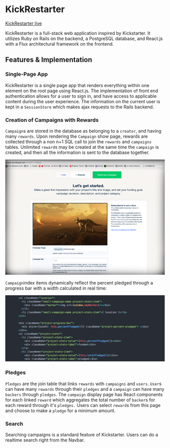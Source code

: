 # KickRestarter

[KickRestarter live][heroku]

[heroku]: https://kickrestarter.herokuapp.com/

KickRestarter is a full-stack web application inspired by Kickstarter.  It utilizes Ruby on Rails on the backend, a PostgreSQL database, and React.js with a Flux architectural framework on the frontend.  

## Features & Implementation


### Single-Page App

  KickRestarter is a single page app that renders everything within one element on the root page using React.js.  The implementation of front end authentication allows for a user to sign in, and have access to applicable content during the user experience.  The information on the current user is kept in a `SessionStore` which makes ajax requests to the Rails backend.

### Creation of Campaigns with Rewards

  `Campaign`s are stored in the database as belonging to a `creator`, and having many `rewards`.  Upon rendering the `Campaign` show page, rewards are collected through a non n+1 SQL call to join the `rewards` and `campaigns` tables.  Unlimited `reward`s may be created at the same time the `campaign` is created, and then all the information is sent to the database together.

  ![image of campaign form](docs/kickrestarter.png)

  `Campaign`index items dynamically reflect the percent pledged through a progress bar with a width calculated in real time:

  ![image of progress-bar code](docs/progress-bar.png)


### Pledges

  `Pledges` are the join table that links `rewards` with `campaigns` and `users`.  `User`s can have many `rewards` through their `pledges` and a `campaign` can have many `backers` through `pledges`.  The `campaign` display page has React components for each linked `reward` which aggregates the total number of `backer`s for each reward through it's `pledges.`  Users can select `reward`s from this page and choose to   make a `pledge` for a minimum amount.

### Search

Searching campaigns is a standard feature of Kickstarter.  Users can do a realtime search right from the Navbar.
